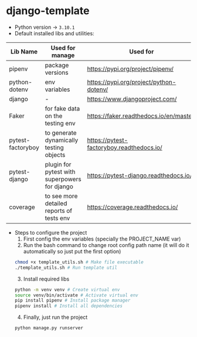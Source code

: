 # django-template
- Python version -> `3.10.1`
- Default installed libs and utilities:

| Lib Name          | Used for manage                               | Used for                                  | 
|-------------------|-----------------------------------------------|-------------------------------------------|
| pipenv            | package versions                              | https://pypi.org/project/pipenv/          |
| python-dotenv     | env variables                                 | https://pypi.org/project/python-dotenv/   |
| django            | -                                             | https://www.djangoproject.com/            |
| Faker             | for fake data on the testing env              | https://faker.readthedocs.io/en/master/   |
| pytest-factoryboy | to generate dynamically testing objects       | https://pytest-factoryboy.readthedocs.io/ |
| pytest-django     | plugin for pytest with superpowers for django | https://pytest-django.readthedocs.io/     |
| coverage          | to see more detailed reports of tests env     | https://coverage.readthedocs.io/          |

- Steps to configure the project
  1. First config the env variables (specially the PROJECT_NAME var)
  2. Run the bash command to change root config path name (it will do it automatically so just put the first option)
  ```zsh
  chmod +x template_utils.sh # Make file executable
  ./template_utils.sh # Run template util
  ```
  3. Install required libs
  ```zsh
  python -m venv venv # Create virtual env
  source venv/bin/activate # Activate virtual env
  pip install pipenv # Install package manager
  pipenv install # Install all dependencies
  ```
  4. Finally, just run the project
  ```zsh
  python manage.py runserver
  ```
